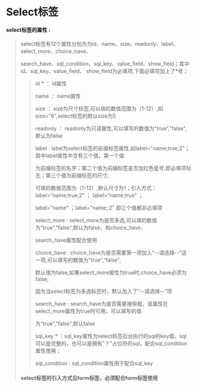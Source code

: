 # Select**标签**

#### select**标签的属性 :**

> select标签有12个属性分别为为id、name、size、readonly、label、select\_more、choice\_have、
>
> search\_have、sql\_condition、sql\_key、value\_field、show\_field；其中id、sql\_key、value\_field、 show\_field为必填项,下面必填项加上了\*号；
>
> > id \* ： id属性
> >
> > name ： name属性
> >
> > size ： size为尺寸标签,可以填的数值范围为（1-12）,如size="6",select标签的默认size为5
> >
> > readonly ： readonly为只读属性,可以填写的数值为"true","false",默认为false
> >
> > label : label为select标签的前缀标签属性,如label="name;true;2"；其中label属性中含有三个值，第一个值
> >
> > 为前缀标签的名字；第二个值为前缀标签是否加红色星号,即必填项标志；第三个值为前缀标签的尺寸,
> >
> > 可填的数值范围为（1-12）,默认尺寸为1；引入方式：label="name;true;2" ； label="name;true" ；
> >
> > label="name" ；label="name;;2" 即三个值都非必填项
> >
> > select\_more : select\_more为是否多选,可以填的数值为"true","false",默认为false，和choice\_have、
> >
> > search\_have属性配合使用
> >
> > choice\_have : choice\_have为是否需要第一项加入“--请选择--”这一项,可以填写的数值为"true","false",
> >
> > 默认值为false,如果select\_more属性为true时,choice\_have必须为false,
> >
> > 因为当select标签为多选标签时，默认加入了“--请选择--”项
> >
> > search\_have : search\_have为是否需要搜索框，该属性在select\_more属性为true时可用，可以填写的值
> >
> > 为"true","false",默认false
> >
> > sql\_key  \* ：sql\_key属性为select标签后台执行的sql的key值，sql可以是完整的，也可以是拥有“？”占位符的sql，配合sql\_condition属性使用；
> >
> > sql\_condition : sql\_condition属性用于配合sql\_key
>
> #### select标签的引入方式见form标签，必须配合form标签使用



